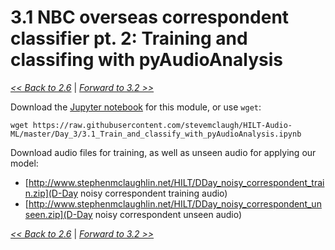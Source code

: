 
# 3.1 NBC overseas correspondent classifier pt. 2: Training and classifing with pyAudioAnalysis

[*<< Back to 2.6*](../Day_2/2.6.md) \| [*Forward to 3.2 >>*](3.2.md)

Download the [Jupyter notebook](https://github.com/stevemclaugh/HILT-Audio-ML/blob/master/Day_3/3.1_Train_and_classify_with_pyAudioAnalysis.ipynb) for this module, or use `wget`:

```
wget https://raw.githubusercontent.com/stevemclaugh/HILT-Audio-ML/master/Day_3/3.1_Train_and_classify_with_pyAudioAnalysis.ipynb
```

Download audio files for training, as well as unseen audio for applying our model:

- [http://www.stephenmclaughlin.net/HILT/DDay_noisy_correspondent_train.zip](D-Day noisy correspondent training audio)
- [http://www.stephenmclaughlin.net/HILT/DDay_noisy_correspondent_unseen.zip](D-Day noisy correspondent unseen audio)


[*<< Back to 2.6*](../Day_2/2.6.md) \| [*Forward to 3.2 >>*](3.2.md)
